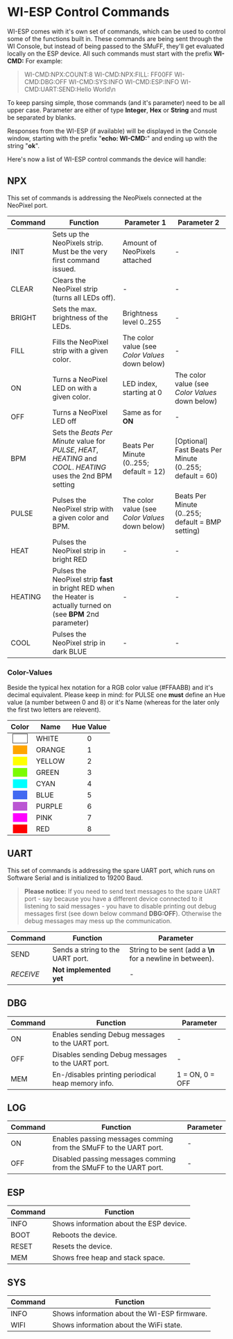# WI-ESP Control Commands

WI-ESP comes with it's own set of commands, which can be used to control some of the functions built in. These commands are being sent through the WI Console, but instead of being passed to the SMuFF, they'll get evaluated locally on the ESP device. All such commands must start with the prefix **WI-CMD:** For example:
>WI-CMD:NPX:COUNT:8
WI-CMD:NPX:FILL: FF00FF
WI-CMD:DBG:OFF
WI-CMD:SYS:INFO
WI-CMD:ESP:INFO
WI-CMD:UART:SEND:Hello World\n

To keep parsing simple, those commands (and it's parameter) need to be all upper case. Parameter are either of type **Integer**, **Hex** or **String** and must be separated by blanks.

Responses from the WI-ESP (if available) will be displayed in the Console window, starting with the prefix "**echo: WI-CMD:**" and ending up with the string "**ok**".

Here's now a list of WI-ESP control commands the device will handle:

## NPX

This set of commands is addressing the NeoPixels connected at the NeoPixel  port.

|Command|Function|Parameter 1 |Parameter 2
|---|---|---|---
|INIT|Sets up the NeoPixels strip. Must be the very first command issued.|Amount of NeoPixels attached|-
|CLEAR|Clears the NeoPixel strip (turns all LEDs off).|-|-
|BRIGHT|Sets the max. brightness of the LEDs.|Brightness level 0..255|-
|FILL|Fills the NeoPixel strip with a given color.|The color value (see *Color Values* down below)|-
|ON|Turns a NeoPixel LED on with a given color.|LED index, starting at 0|The color value (see *Color Values* down below)
|OFF|Turns a NeoPixel LED off|Same as for **ON**|-
|BPM|Sets the *Beats Per Minute* value for *PULSE*, *HEAT*, *HEATING* and *COOL*. *HEATING* uses the 2nd BPM setting|Beats Per Minute (0..255; default = 12)|[Optional] Fast Beats Per Minute (0..255; default = 60)
|PULSE|Pulses the NeoPixel strip with a given color and BPM.|The color value (see *Color Values* down below)|Beats Per Minute (0..255; default = BMP setting)
|HEAT|Pulses the NeoPixel strip in bright RED|-|-
|HEATING|Pulses the NeoPixel strip **fast** in bright RED when the Heater is actually turned on (see **BPM** 2nd parameter)|-|-
|COOL|Pulses the NeoPixel strip in dark BLUE|-|-

### Color-Values

Beside the typical hex notation for a RGB color value (#FFAABB) and it's decimal equivalent.
Please keep in mind: for PULSE one **must** define an Hue value (a number between 0 and 8) or it's Name (whereas for the later only the first two letters are relevent).

|Color|Name| Hue Value
|:---:|---|:---:
|<span style='background-color: #ffffff; color: #ffffff;border: 1px solid #333;'>XXX</span>|WHITE| 0
|<span style='background-color: #ffa500; color: #ffa500;'>XXX</span>|ORANGE| 1
|<span style='background-color: #ffff00; color: #ffff00;'>XXX</span>|YELLOW| 2
|<span style='background-color: #7cfc00; color: #7cfc00;'>XXX</span>|GREEN| 3
|<span style='background-color: #00ffff; color: #00ffff;'>XXX</span>|CYAN| 4
|<span style='background-color: #4169f1; color: #4169f1;'>XXX</span>|BLUE| 5
|<span style='background-color: #ba55d3; color: #ba55d3;'>XXX</span>|PURPLE| 6
|<span style='background-color: #ff00ff; color: #ff00ff;'>XXX</span>|PINK| 7
|<span style='background-color: #ff0000; color: #ff0000;'>XXX</span>|RED| 8

## UART

This set of commands is addressing the spare UART port, which runs on Software Serial and is initialized to 19200 Baud.

>**Please notice:** If you need to send text messages to the spare UART port - say because you have a different device connected to it listening to said messages - you have to disable printing out debug messages first (see down below command **DBG:OFF**). Otherwise the debug messages may mess up the communication.

|Command|Function|Parameter
|---|---|---
|SEND|Sends a string to the UART port.|String to be sent (add a **\n** for a newline in between).
|*RECEIVE*|**Not implemented yet**|-

## DBG

|Command|Function|Parameter
|---|---|---
|ON|Enables sending Debug messages to the UART port.|-
|OFF|Disables sending Debug messages to the UART port.|-
|MEM|En-/disables printing periodical heap memory info.| 1 = ON, 0 = OFF

## LOG

|Command|Function|Parameter
|---|---|---
|ON| Enables passing messages comming from the SMuFF to the UART port.|-
|OFF| Disabled passing messages comming from the SMuFF to the UART port.|-

## ESP

|Command|Function
|---|---
|INFO| Shows information about the ESP device.
|BOOT| Reboots the device.
|RESET| Resets the device.
|MEM| Shows free heap and stack space.

## SYS

|Command|Function
|---|---
|INFO| Shows information about the WI-ESP firmware.
|WIFI| Shows information about the WiFi state.
